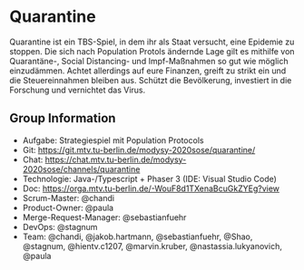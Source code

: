 # Quarantine

Quarantine ist ein TBS-Spiel, in dem ihr als Staat versucht, eine Epidemie zu stoppen. Die sich nach Population Protols ändernde Lage gilt es mithilfe von Quarantäne-, Social Distancing- und Impf-Maßnahmen so gut wie möglich einzudämmen. Achtet allerdings auf eure Finanzen, greift zu strikt ein und die Steuereinnahmen bleiben aus. Schützt die Bevölkerung, investiert in die Forschung und vernichtet das Virus.

## Group Information

* Aufgabe: Strategiespiel mit Population Protocols
* Git: https://git.mtv.tu-berlin.de/modysy-2020sose/quarantine/
* Chat: https://chat.mtv.tu-berlin.de/modysy-2020sose/channels/quarantine
* Technologie: Java-/Typescript + Phaser 3 (IDE: Visual Studio Code)
* Doc: https://orga.mtv.tu-berlin.de/-WouF8d1TXenaBcuGkZYEg?view
* Scrum-Master: @chandi  
* Product-Owner: @paula  
* Merge-Request-Manager: @sebastianfuehr 
* DevOps: @stagnum 
* Team: @chandi, @jakob.hartmann, @sebastianfuehr, @Shao, @stagnum, @hientv.c1207, @marvin.kruber, @nastassia.lukyanovich, @paula
